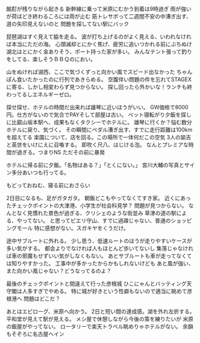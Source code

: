 酩酊が残りながら起きる
新幹線に乗って米原にむかう到着は9時過ぎ
雨が強いが荷ほどき終わるころには雨が止む
筋トレサボって二週間不安の中漕ぎ出す、道の矢印見えないのと
問題を探してない駅にバック

琵琶湖はすぐ見えて脇を走る。
波が打ち上げるのがよく見える、いわれなければ本当にただの海。
心頭滅却とにかく焦げ、疲労に追いつかれる前にぶちぬけ
湖北はとにかく金ありそう、ボート持った家が多い。
みんなテント張って釣りをしてる、楽しそうＢＢＱのにおい。


山をぬければ湖西、ここで気づくずっと向かい風でスピード出なかった
ちゃんぽん食いたかったのに行列であきらめる。
空腹伴い問題の件を忘れてSTAGEXに寄る、しかし相変わらず見つからない。
探し回ったら外かいな！ランチも終わってるしエネルギーゼロ。

探せ探せ、ホテルの時間だ出来れば雄琴に近いほうがいい。
GW価格で8000円。仕方がないので気合でPAYそして部屋は古い。
ベット寝転がり夕飯を探しに比叡山坂本駅へ、成果もなくタクシーでホテルに。
雄琴に行くか？悩む数分ホテルに戻り、気づく。
その瞬間にペダル漕ぎ出す、すでに走行距離は100kmを超えてる
楽園について、店を回る。この場所で一体何だこの空気
3人の諭吉と英世をいけにえに召喚する。
即吹く尺八、はじける泡。
なんとプレミアな時間が過ぎる。つまりNS
ただその前に暴発

ホテルに帰る前に夕飯。「名物はある？」「とくにない。」
宮川大輔の写真とサイン多分あいつも行ってる。

もどっておねむ、寝る前におさらい

2日目になるも、足がガタガタ。
朝飯どこもやってなくてすき家。
近くにあったチェックポイントの大津港、小学生が社会科見学？
問題が見つからない。
なんとなく見慣れた景色が過ぎる、クリシェのような街並み
草津の道の駅による、やってない。
と思ってピエリ守山、すでに過疎じゃない、普通のショッピングモール
特に感想がない。スガキヤをくうだけ。

途中サブルートに外れる。
少し思う、低速ルートのほうが走りやすいケースが多い気がする。
都会よりでなければ人もほとんど歩いてないし
集落じゃなければ車の邪魔もせずいい気がしなくもない。
あとサブルートも車が走ってなくては知りやすかった。
工事中が多かったからかもしれないけども
あと風が強い、また向かい風じゃない？どうなってるのよ？

最後のチェックポイントと間違えて行った彦根城
ひこにゃんとバッティング天守閣は人多すぎでやめる。
特に城が好きという性癖もないので適当に眺めて彦根港へ
問題はどこだ？

あとはエピローグ、米原へ向かう。
2日と短い間の達成感。湖を外れ左折する。平和堂が見えて駅が見える。
メシ屋で休憩しながら今後の策を練りたいが
米原の飯屋がやってない。
ロータリーで楽天トラベル眺めりゃホテルがない。
余韻もそぞろに名古屋へイン









